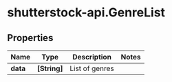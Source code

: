 # shutterstock-api.GenreList

## Properties
Name | Type | Description | Notes
------------ | ------------- | ------------- | -------------
**data** | **[String]** | List of genres | 


